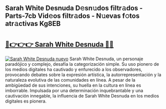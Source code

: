 ## Sarah White Desnuda D𝚎sn𝚞dos filtr𝚊dos - Parts-7cb Vid𝚎os filtr𝚊dos - N𝚞evas f𝚘tos atr𝚊ctivas Kg8EB

# <h2><a href="http://mbd7ky7.tromn.icu/?c=Sarah+White+Desnuda">🔗👉👉👉 Sarah White Desnuda 🔗🔗</a></h2>

[![Sarah White Desnuda nuevo](https://i.imgur.com/pEAQMta.gif)](http://mbd7ky7.tromn.icu/?c=Sarah+White+Desnuda)
Sarah White Desnuda, un personaje paradójico y complejo, desafía la categorización simple. Su uso pionero de los medios digitales ha cautivado y enfurecido a los observadores, provocando debates sobre la expresión artística, la autorrepresentación y la naturaleza evolutiva de las comunidades en línea. A pesar de la ambigüedad de sus intenciones, su huella en la cultura en línea es imborrable. Impulsada por una determinación inquebrantable y una cautivación innegable, la influencia de Sarah White Desnuda en los medios digitales es pionera.
